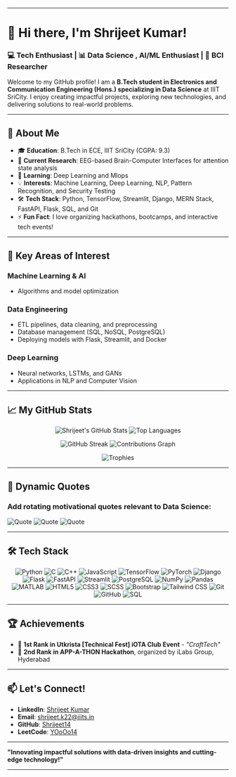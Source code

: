 
---

# 👋 Hi there, I'm Shrijeet Kumar!  

### 💻 Tech Enthusiast | 📊 Data Science , AI/ML Enthusiast | 🔬 BCI Researcher  

Welcome to my GitHub profile! I am a **B.Tech student in Electronics and Communication Engineering (Hons.) specializing in Data Science** at IIIT SriCity. I enjoy creating impactful projects, exploring new technologies, and delivering solutions to real-world problems.

---

## 🚀 About Me  
- 🎓 **Education**: B.Tech in ECE, IIIT SriCity (CGPA: 9.3)  
- 🔭 **Current Research**: EEG-based Brain-Computer Interfaces for attention state analysis  
- 🌱 **Learning**: Deep Learning and Mlops 
- 💡 **Interests**: Machine Learning, Deep Learning, NLP, Pattern Recognition, and Security Testing  
- 🛠 **Tech Stack**: Python, TensorFlow, Streamlit, Django, MERN Stack, FastAPI, Flask, SQL, and Git  
- ⚡ **Fun Fact**: I love organizing hackathons, bootcamps, and interactive tech events!  

---
 ## 🧠 Key Areas of Interest  

### Machine Learning & AI  
- Algorithms and model optimization  

### Data Engineering  
- ETL pipelines, data cleaning, and preprocessing  
- Database management (SQL, NoSQL, PostgreSQL)  
- Deploying models with Flask, Streamlit, and Docker  

### Deep Learning  
- Neural networks, LSTMs, and GANs  
- Applications in NLP and Computer Vision

---
## 📈 My GitHub Stats  

<p align="center">
  <img src="https://github-readme-stats.vercel.app/api?username=Shrijeet14&show_icons=true&theme=radical" alt="Shrijeet's GitHub Stats" />
  <img src="https://github-readme-stats.vercel.app/api/top-langs/?username=Shrijeet14&layout=compact&theme=radical" alt="Top Languages" />
</p>
<p align="center">
  <img src="https://github-readme-streak-stats.herokuapp.com/?user=Shrijeet14&theme=radical" alt="GitHub Streak" />
  <img src="https://github-readme-activity-graph.vercel.app/graph?username=Shrijeet14&theme=radical" alt="Contributions Graph" />
</p>
<p align="center">
  <img src="https://github-profile-trophy.vercel.app/?username=Shrijeet14&theme=radical&no-frame=true&row=1&column=6" alt="Trophies" />
</p>  
 
---
## 🎨 Dynamic Quotes  

### Add rotating motivational quotes relevant to Data Science:
![Quote](https://github-readme-quotes-bay.vercel.app/quote?theme=radical)
![Quote](https://github-readme-quotes-bay.vercel.app/quote?theme=radical&layout=socrates)
![Quote](https://github-readme-quotes-bay.vercel.app/quote?theme=radical&font=Redressed)

---
## 🛠 Tech Stack  

<p align="center">
  <img src="https://img.shields.io/badge/Python-3776AB?style=for-the-badge&logo=python&logoColor=white" alt="Python" />
  <img src="https://img.shields.io/badge/C-A8B9CC?style=for-the-badge&logo=c&logoColor=white" alt="C" />
  <img src="https://img.shields.io/badge/C++-00599C?style=for-the-badge&logo=cplusplus&logoColor=white" alt="C++" />
  <img src="https://img.shields.io/badge/JavaScript-F7DF1E?style=for-the-badge&logo=javascript&logoColor=black" alt="JavaScript" />
  <img src="https://img.shields.io/badge/TensorFlow-FF6F00?style=for-the-badge&logo=tensorflow&logoColor=white" alt="TensorFlow" />
  <img src="https://img.shields.io/badge/PyTorch-EE4C2C?style=for-the-badge&logo=pytorch&logoColor=white" alt="PyTorch" />
  <img src="https://img.shields.io/badge/Django-092E20?style=for-the-badge&logo=django&logoColor=white" alt="Django" />
  <img src="https://img.shields.io/badge/Flask-000000?style=for-the-badge&logo=flask&logoColor=white" alt="Flask" />
  <img src="https://img.shields.io/badge/FastAPI-009688?style=for-the-badge&logo=fastapi&logoColor=white" alt="FastAPI" />
  <img src="https://img.shields.io/badge/Streamlit-FF4B4B?style=for-the-badge&logo=streamlit&logoColor=white" alt="Streamlit" />
  <img src="https://img.shields.io/badge/PostgreSQL-336791?style=for-the-badge&logo=postgresql&logoColor=white" alt="PostgreSQL" />
  <img src="https://img.shields.io/badge/NumPy-013243?style=for-the-badge&logo=numpy&logoColor=white" alt="NumPy" />
  <img src="https://img.shields.io/badge/Pandas-150458?style=for-the-badge&logo=pandas&logoColor=white" alt="Pandas" />
  <img src="https://img.shields.io/badge/MATLAB-0076A8?style=for-the-badge&logo=mathworks&logoColor=white" alt="MATLAB" />
  <img src="https://img.shields.io/badge/HTML5-E34F26?style=for-the-badge&logo=html5&logoColor=white" alt="HTML5" />
  <img src="https://img.shields.io/badge/CSS3-1572B6?style=for-the-badge&logo=css3&logoColor=white" alt="CSS3" />
  <img src="https://img.shields.io/badge/SCSS-CC6699?style=for-the-badge&logo=sass&logoColor=white" alt="SCSS" />
  <img src="https://img.shields.io/badge/Bootstrap-7952B3?style=for-the-badge&logo=bootstrap&logoColor=white" alt="Bootstrap" />
  <img src="https://img.shields.io/badge/TailwindCSS-06B6D4?style=for-the-badge&logo=tailwindcss&logoColor=white" alt="Tailwind CSS" />
  <img src="https://img.shields.io/badge/Git-F05032?style=for-the-badge&logo=git&logoColor=white" alt="Git" />
  <img src="https://img.shields.io/badge/GitHub-181717?style=for-the-badge&logo=github&logoColor=white" alt="GitHub" />
  <img src="https://img.shields.io/badge/SQL-CC2927?style=for-the-badge&logo=microsoftsqlserver&logoColor=white" alt="SQL" />
</p>



---

## 🏆 Achievements  
- 🥇 **1st Rank in Utkrista [Technical Fest] iOTA Club Event** - *"CraftTech"*  
- 🥈 **2nd Rank in APP-A-THON Hackathon**, organized by iLabs Group, Hyderabad  

---

## 📫 Let's Connect!  

- **LinkedIn**: [Shrijeet Kumar](https://linkedin.com/in/shrijeet-kumar-4534a2274/)  
- **Email**: [shrijeet.k22@iiits.in](mailto:shrijeet.k22@iiits.in)  
- **GitHub**: [Shrijeet14](https://github.com/Shrijeet14)  
- **LeetCode**: [YOoOo14](https://leetcode.com/u/YOoOo14/)  

---

**"Innovating impactful solutions with data-driven insights and cutting-edge technology!"**  

---

